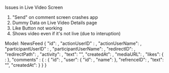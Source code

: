 Issues in Live Video Screen
1. "Send" on comment screen crashes app
2. Dummy Data on Live Video Details page
3. Like Button not working
4. Shows video even if it's not live (due to interuption)


Model:
NewsFeed
{
	"id": <newsFeedID>,
	"actionUserID" : <userID>,
	"actionUserName": <userName>,
	"participantUserID" : <userID>,
	"participantUserName": <userName>,
	"redirectID": <id>,
	"redirectPath": <classPath>,
	"activity": <activityName>,
	"text": "",
	"createdAt": <timeStamp>,
	"mediaURL": <mediaURL>,
	"likes": {
		<userID>: <bool>
	},
	"comments" : {
		<commentsID>: {
			"id": <commentsID>,
			"user": {
				"id": <userID>,
				"name": <userName>
			},
			"refrenceID": <refrenceID>,
			"text": "",
			"createdAt": <timeStamp>
			}
		}
}
